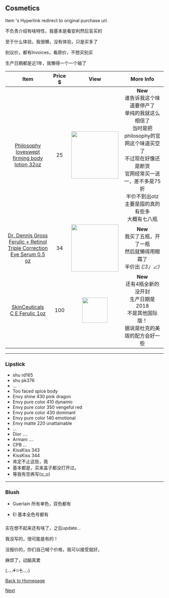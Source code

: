 ## Cosmetics

Item 's Hyperlink redirect to original purchase url. 

不负责介绍有啥特性，我基本是看安利然后盲买的

至于什么体验，我很懒，没有体验，只是买多了

别议价，都有Invoices，看原价，不想买别买

生产日期都是近1年，我懒得一个一个输了

|                             Item                             | Price $ |                       View                       |                          More Info                           |
| :----------------------------------------------------------: | :-----: | :----------------------------------------------: | :----------------------------------------------------------: |
| <p><a href ="https://bit.ly/2L1R3l7">Philosophy<br/>loveswept<br/>firming body lotion 32oz</a><p/> |   25    | <img src="https://bit.ly/2MmIMxV" width="150" /> | **New**<br/>谁告诉我这个味道要停产了<br />单纯的我就这么相信了<br />当时是把philosophy的官网这个味道买空了<br />不过现在好像还是断货<br />官网经常买一送一，差不多是75折<br />半价不到出otz<br />主要是囤的真的有些多<br />大概有七八瓶 |
| <p><a href ="https://bit.ly/2BkJ0Ar">Dr. Dennis Gross<br/>Ferulic + Retinol Triple Correction <br/>Eye Serum 0.5 oz</a> <p/> |   34    | <img src="https://bit.ly/2Bl385x" width="150" /> | **New**<br/>我买了五瓶，开了一瓶<br/>然后就懒得用眼霜了<br/>半价出 _(¦3」∠)_ |
| <p> <a href="https://bit.ly/2wdi4Nd">SkinCeuticals  <br/>C E Ferulic  1oz </a><p/> |   100   | <img src="https://bit.ly/2nKfryD" width="80" />  | **New**<br/>还有4瓶全新的没开封<br/>生产日期是2018<br/>不是其他国际版！<br/>据说是杜克的美版的配方会好一些 |



****

### Lipstick

- shu rd165 
- shu pk376
- ...
- Too faced  spice body 
- Envy shine 430 pink dragon 
- Envy pure color 410 dynamic 
- Envy pure color 350 vengeful red 
- Envy pure color 430 dominant 
- Envy pure color 140 emotional      
- Envy matte 220 unattainable 
- ...
- Dior ....
- Armani ....
- CPB ...
- KissKiss 343
- KissKiss 344
- 肯定不止这些，我
- 基本都是，买来盖子都没打开过。
- 等我有空再写(ಥ_ಥ)

****

### Blush

- Guerlain 所有单色，双色都有

- El 基本全色号都有

### 

实在想不起来还有啥了，之后update...

我没写的，很可能是有的！

没报价的，你们自己喊个价格，我可以接受就好。

麻烦了，动脑真累

(⸝⸝⸝ᵒ̴̶̷̥́ ⌑ ᵒ̴̶̷̣̥̀⸝⸝⸝)  

[Back to Homepage](https://github.com/radium0729/Personal-Sale/blob/master/README.md)

[Next]( https://github.com/radium0729/Personal-Sale/blob/master/Grocery.md)

